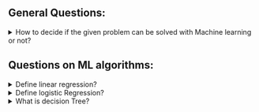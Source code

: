 
## General Questions:

<details>
 <summary> How to decide if the given problem can be solved with Machine learning or not?</summary>
    A machine learning problem consists of three things: <br>
    1. There exists a pattern. <br>
    2. You cannot solve it mathematically (even by writing exponential equations). <br>
    3. You have data on it. <br>
    Always look for these three factors to decide if machine learning is a tool to solve a particular problem.
    Check [this](https://colearninglounge.discourse.group/t/how-to-decide-if-the-given-problem-can-be-solved-with-machine-learning-or-not/81) thread for more detailed discussion. Also, you can share your views there.
</details>

## Questions on ML algorithms:

<details>
 <summary>Define linear regression?</summary>
   It is used to estimate real values (cost of houses, number of calls, total sales etc.) based on continuous variable(s). Here, we establish relationship between independent and dependent variables by fitting a best line. This best fit line is known as regression line and represented by a linear equation Y= a *X + b.<br>
   Y = Dependant variable, X = Independent variable<br>
   Types: <br> 
   - Simple Linear Regression: one independent variable <br>
   - Multiple Linear Regression: multiple (more than 1) independent variables <br>
   Check [this](google.com) thread for more detailed discussion. Also, you can share your views there.
</details>

<details>
 <summary>Define logistic Regression?</summary>
   It's classification algorithm, It is used to estimate discrete values [probability/confidence of occurrence of an event]( Binary values like 0/1, yes/no, true/false ) based on given set of independent variable(s). <br>
   Check [this](google.com) thread for more detailed discussion. Also, you can share your views there.
</details>

<details>
 <summary>What is  decision Tree?</summary>
    Decision tree is supervised learning algorithm - used for classification problems(works for both categorical and continuous dependent variables) <br>
    In this algorithm, we split the population into two or more homogeneous sets. This is done based on most significant attributes/ independent variables to make as distinct groups as possible. Decision tree algorithm is known to work best to detect non – linear interactions. <br>
    Check [this](google.com) thread for more detailed discussion. Also, you can share your views there.
</details>
